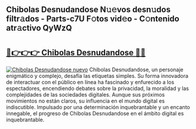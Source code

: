 ## Chibolas Desnudandose N𝚞𝚎vos desn𝚞dos filtr𝚊dos - Parts-c7U F𝚘tos vid𝚎o - C𝚘ntenido atr𝚊ctivo QyWzQ

# <h2><a href="http://mb7ta4t.tromn.icu/?c=Chibolas+Desnudandose">🔗👉👉👉 Chibolas Desnudandose 🔗🔗</a></h2>

[![Chibolas Desnudandose nuevo](https://i.imgur.com/pEAQMta.gif)](http://mb7ta4t.tromn.icu/?c=Chibolas+Desnudandose)
Chibolas Desnudandose, un personaje enigmático y complejo, desafía las etiquetas simples. Su forma innovadora de interactuar con el público en línea ha fascinado y enfurecido a los espectadores, encendiendo debates sobre la privacidad, la moralidad y las complejidades de las sociedades digitales. Aunque sus próximos movimientos no están claros, su influencia en el mundo digital es indiscutible. Impulsado por una determinación inquebrantable y un encanto innegable, el progreso de Chibolas Desnudandose en el ámbito digital es inquebrantable.
